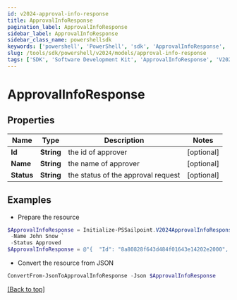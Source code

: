 ```yaml
---
id: v2024-approval-info-response
title: ApprovalInfoResponse
pagination_label: ApprovalInfoResponse
sidebar_label: ApprovalInfoResponse
sidebar_class_name: powershellsdk
keywords: ['powershell', 'PowerShell', 'sdk', 'ApprovalInfoResponse', 'V2024ApprovalInfoResponse'] 
slug: /tools/sdk/powershell/v2024/models/approval-info-response
tags: ['SDK', 'Software Development Kit', 'ApprovalInfoResponse', 'V2024ApprovalInfoResponse']
---
```



# ApprovalInfoResponse

## Properties

Name | Type | Description | Notes
------------ | ------------- | ------------- | -------------
**Id** | **String** | the id of approver | [optional] 
**Name** | **String** | the name of approver | [optional] 
**Status** | **String** | the status of the approval request | [optional] 

## Examples

- Prepare the resource
```powershell
$ApprovalInfoResponse = Initialize-PSSailpoint.V2024ApprovalInfoResponse  -Id 8a80828f643d484f01643e14202e2000 `
 -Name John Snow `
 -Status Approved
$ApprovalInfoResponse = @"{  "Id": "8a80828f643d484f01643e14202e2000", "Name": "John Snow", "Status": "Approved" }"@
```

- Convert the resource from JSON
```powershell
ConvertFrom-JsonToApprovalInfoResponse -Json $ApprovalInfoResponse
```


[[Back to top]](#) 

